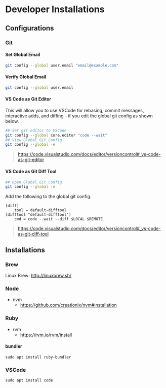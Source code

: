 
# Developer Installations

## Configurations

### Git

#### Set Global Email

```bash
git config --global user.email "email@example.com"
```

#### Verify Global Email

```bash
git config --global user.email
```

#### VS Code as Git Editor

This will allow you to use VSCode for rebasing, commit messages, interactive adds, and diffing - if you edit the global git config as shown below.

```bash
## Set git editor to VSCode
git config --global core.editor "code --wait"
## View Global Git Config
git config --global -e
```

> <https://code.visualstudio.com/docs/editor/versioncontrol#_vs-code-as-git-editor>

#### VS Code as Git Diff Tool

```bash
## Open Global Git Config
git config --global -e
```

Add the following to the global git config.

```text
[diff]
    tool = default-difftool
[difftool "default-difftool"]
    cmd = code --wait --diff $LOCAL $REMOTE
```

> https://code.visualstudio.com/docs/editor/versioncontrol#_vs-code-as-git-diff-tool

## Installations

### Brew

Linux Brew: http://linuxbrew.sh/

### Node

- nvm
  - https://github.com/creationix/nvm#installation

### Ruby

- rvm
  - https://rvm.io/rvm/install

#### bundler

```shell
sudo apt install ruby-bundler
```

### VSCode

```shell
sudo apt install code
```
